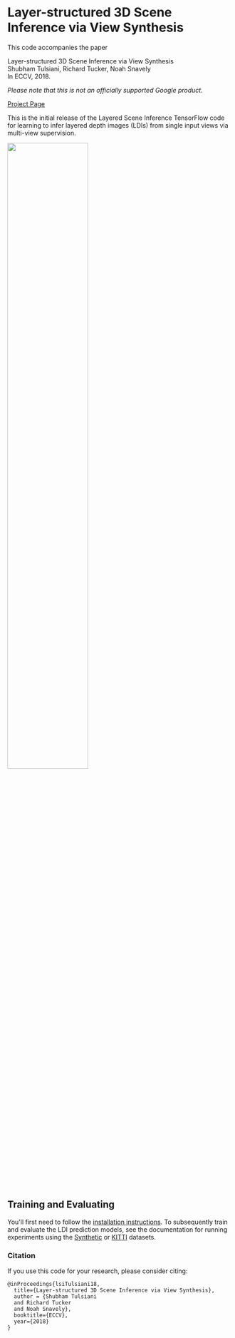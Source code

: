 
# Layer-structured 3D Scene Inference via View Synthesis

This code accompanies the paper 

Layer-structured 3D Scene Inference via View Synthesis\
Shubham Tulsiani, Richard Tucker, Noah Snavely\
In ECCV, 2018.

*Please note that this is not an officially supported Google product.*

[Project Page](https://shubhtuls.github.io/lsi/)

This is the initial release of the Layered Scene Inference TensorFlow code for learning to infer layered depth images (LDIs) from single input views via multi-view supervision.

<img src="https://shubhtuls.github.io/lsi/resources/images/teaser.png" width="60%">

## Training and Evaluating
You'll first need to follow the [installation instructions](docs/installation.md). To subsequently train and evaluate the LDI prediction models, see the documentation for running experiments using the [Synthetic](docs/synth.md) or [KITTI](docs/kitti.md) datasets.

### Citation
If you use this code for your research, please consider citing:
```
@inProceedings{lsiTulsiani18,
  title={Layer-structured 3D Scene Inference via View Synthesis},
  author = {Shubham Tulsiani
  and Richard Tucker
  and Noah Snavely},
  booktitle={ECCV},
  year={2018}
}
```
